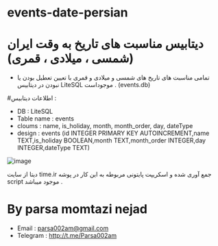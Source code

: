 # events-date-persian
 # دیتابیس مناسبت های تاریخ به وقت ایران (شمسی ، میلادی ، قمری)

- تمامی مناسبت های تاریخ های شمسی و میلادی و قمری با تعیین تعطیل بودن یا نبودن در دیتابیس  LiteSQL موجوداست . (events.db)


#اطلاعات دیتابیس : 
- DB : LiteSQL
- Table name : events
- cloums : name, is_holiday, month, month_order, day, dateType
- design : events (id INTEGER PRIMARY KEY AUTOINCREMENT,name TEXT,is_holiday BOOLEAN,month TEXT,month_order INTEGER,day INTEGER,dateType TEXT)





![image](https://github.com/parsa002am/events-date-persian/assets/104242277/9b484c0a-c8e6-4474-b652-a51f9b1eb8bd)




دیتا از سایت time.ir جمع آوری شده و اسکریپت پایتونی مربوطه به این کار در پوشه script موجود میباشد .

# By parsa momtazi nejad
- Email : parsa002am@gmail.com
- Telegram : http://t.me/Parsa002am


